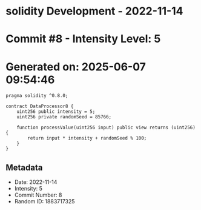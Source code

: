﻿# solidity Development - 2022-11-14
# Commit #8 - Intensity Level: 5
# Generated on: 2025-06-07 09:54:46
```solidity
pragma solidity ^0.8.0;

contract DataProcessor8 {
    uint256 public intensity = 5;
    uint256 private randomSeed = 85766;

    function processValue(uint256 input) public view returns (uint256) {
        return input * intensity + randomSeed % 100;
    }
}
```
## Metadata
- Date: 2022-11-14
- Intensity: 5
- Commit Number: 8
- Random ID: 1883717325
